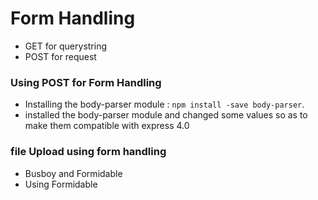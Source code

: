 # Form Handling
* GET for querystring
* POST for request

### Using POST for Form Handling
* Installing the body-parser module : ```npm install -save body-parser```.
* installed the body-parser module and changed some values so as to make them compatible with express 4.0

### file Upload using form handling
* Busboy and Formidable
* Using Formidable
